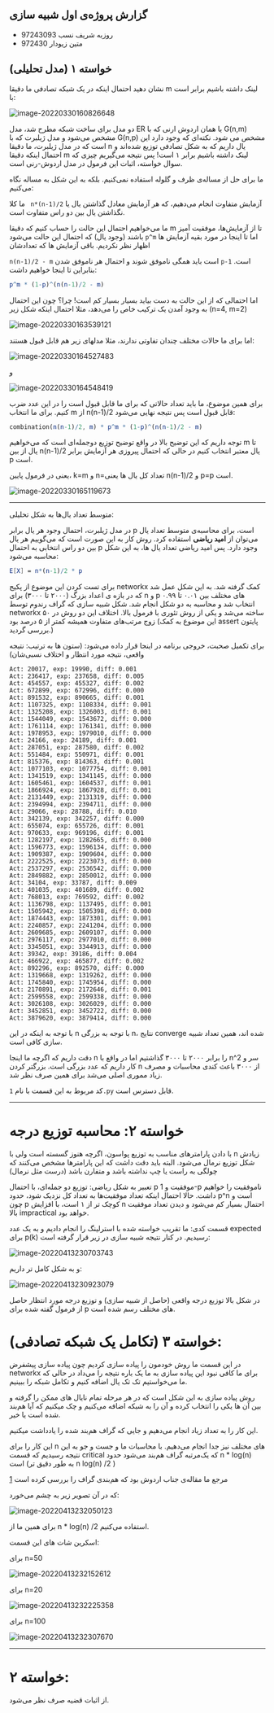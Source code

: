 ## گزارش پروژه‌ی اول شبیه سازی

+ روزبه شریف نسب 97243093
+ متین زیودار 972430



## خواسته ۱ (مدل تحلیلی)

نشان دهید احتمال اینکه در یک شبکه تصادفی ما دقیقا m لینک داشته باشیم برابر است با: 

![image-20220330160826648](report.assets/image-20220330160826648.png)



دو مدل برای ساخت شبکه مطرح شد، مدل ER یا همان اردوش ارنی که با G(n,m) مشخص می‌شود و مدل ژیلبرت که با  G(n,p) مشخص می شود. نکته‌ای که وجود دارد این است که در مدل ژیلبرت، ما دقیقا n یال داریم که به شکل تصادفی توزیع شده‌اند و احتمال اینکه دقیقا m لینک داشته باشیم برابر ۱ است! پس نتیجه می‌گیریم چیزی که سوال خواسته، اثبات این فرمول در مدل اردوش-رنی است.



ما برای حل از مساله‌ی ظرف و گلوله استفاده نمی‌کنیم. بلکه به این شکل به مساله نگاه می‌کنیم:

ما کلا ` n*(n-1)/2` آزمایش متفاوت انجام می‌دهیم، که هر آزمایش معادل گذاشتن یال یا نگذاشتن یال بین دو راس متفاوت است.

ما می‌خواهیم احتمال این حالت را حساب کنیم که دقیقا m تا از آزمایش‌ها، موفقیت آمیز باشند (وجود یال) که احتمال این حالت می‌شود `p^m` اما تا اینجا در مورد بقیه آزمایش ها اظهار نظر نکردیم. باقی آزمایش ها که تعدادشان

 `n(n-1)/2 - m` است باید همگی ناموفق شوند و احتمال هر ناموفق شدن `p-1` است. بنابراین تا اینجا خواهیم داشت:

``` mathematica
p^m * (1-p)^(n(n-1)/2 - m)
```



اما احتمالی که از این حالت به دست بیاید بسیار بسیار کم است! چرا؟ چون این احتمال به وجود آمدن یک ترکیب خاص را می‌دهد، مثلا احتمال اینکه شکل زیر (n=4, m=2)

![image-20220330163539121](report.assets/image-20220330163539121.png)

اما برای ما حالات مختلف چندان تفاوتی ندارند، مثلا مدلهای زیر هم قابل قبول هستند:

![image-20220330164527483](report.assets/image-20220330164527483.png)

و

![image-20220330164548419](report.assets/image-20220330164548419.png)



برای همین موضوع، ما باید تعداد حالاتی که برای ما قابل قبول است را در این عدد ضرب کنیم. برای ما انتخاب m از n(n-1)/2 قابل قبول است پس نتیجه نهایی می‌شود:

```mathematica
combination(n(n-1)/2, m) * p^m * (1-p)^(n(n-1)/2 - m)
```



توجه داریم که این توضیح بالا در واقع توضیح توزیع دوجمله‌ای است که می‌خواهیم m تا یال از بین n(n-1)/2 یال معتبر انتخاب کنیم در حالی که احتمال پیروزی هر آزمایش برابر p است.

یعنی در فرمول پایین، k=m و  n=تعداد کل یال ها یعنی n(n-1)/2 و p=p است.

![image-20220330165119673](report.assets/image-20220330165119673.png)

-------------

متوسط تعداد یال‌ها به شکل تحلیلی:

در مدل ژیلبرت، احتمال وجود هر یال برابر p است، برای محاسبه‌ی متوسط تعداد یال می‌توان از **امید ریاضی** استفاده کرد. روش کار به این صورت است که می‌گوییم هر یال بین دو راس انتخابی به احتمال p وجود دارد. پس امید ریاضی تعداد یال ها، به این شکل محاسبه می‌شود:

```mathematica
E[X] = n*(n-1)/2 * p
```



برای تست کردن این موضوع از پکیج networkx کمک گرفته شد. به این شکل عمل شد که در بازه ی اعداد بزرگ (۲۰۰۰ تا ۳۰۰۰) برای n و p های مختلف بین ۰.۰۱ تا ۰.۹۹ انتخاب شد و محاسبه به دو شکل انجام شد. شکل شبیه سازی که گراف رندوم توسط networkx ساخته می‌شد و یکی از روش تئوری با فرمول بالا. اختلاف این دو روش در ۵۰ زوج مرتب‌های متفاوت همیشه کمتر از ۵ درصد بود (این موضوع به کمک assert پایتون بررسی گردید.)

برای تکمیل صحبت، خروجی برنامه در اینجا قرار داده می‌شود: (ستون ها به ترتیب: نتیجه واقعی، نتیجه مورد انتظار و اختلاف نسبی‌شان)

```
Act: 20017, exp: 19990, diff: 0.001
Act: 236417, exp: 237658, diff: 0.005
Act: 454557, exp: 455327, diff: 0.002
Act: 672899, exp: 672996, diff: 0.000
Act: 891532, exp: 890665, diff: 0.001
Act: 1107325, exp: 1108334, diff: 0.001
Act: 1325208, exp: 1326003, diff: 0.001
Act: 1544049, exp: 1543672, diff: 0.000
Act: 1761114, exp: 1761341, diff: 0.000
Act: 1978953, exp: 1979010, diff: 0.000
Act: 24166, exp: 24189, diff: 0.001
Act: 287051, exp: 287580, diff: 0.002
Act: 551484, exp: 550971, diff: 0.001
Act: 815376, exp: 814363, diff: 0.001
Act: 1077103, exp: 1077754, diff: 0.001
Act: 1341519, exp: 1341145, diff: 0.000
Act: 1605461, exp: 1604537, diff: 0.001
Act: 1866924, exp: 1867928, diff: 0.001
Act: 2131449, exp: 2131319, diff: 0.000
Act: 2394994, exp: 2394711, diff: 0.000
Act: 29066, exp: 28788, diff: 0.010
Act: 342139, exp: 342257, diff: 0.000
Act: 655074, exp: 655726, diff: 0.001
Act: 970633, exp: 969196, diff: 0.001
Act: 1282197, exp: 1282665, diff: 0.000
Act: 1596773, exp: 1596134, diff: 0.000
Act: 1909387, exp: 1909604, diff: 0.000
Act: 2222525, exp: 2223073, diff: 0.000
Act: 2537297, exp: 2536542, diff: 0.000
Act: 2849882, exp: 2850012, diff: 0.000
Act: 34104, exp: 33787, diff: 0.009
Act: 401035, exp: 401689, diff: 0.002
Act: 768013, exp: 769592, diff: 0.002
Act: 1136798, exp: 1137495, diff: 0.001
Act: 1505942, exp: 1505398, diff: 0.000
Act: 1874443, exp: 1873301, diff: 0.001
Act: 2240857, exp: 2241204, diff: 0.000
Act: 2609685, exp: 2609107, diff: 0.000
Act: 2976117, exp: 2977010, diff: 0.000
Act: 3345051, exp: 3344913, diff: 0.000
Act: 39342, exp: 39186, diff: 0.004
Act: 466922, exp: 465877, diff: 0.002
Act: 892296, exp: 892570, diff: 0.000
Act: 1319668, exp: 1319262, diff: 0.000
Act: 1745840, exp: 1745954, diff: 0.000
Act: 2170891, exp: 2172646, diff: 0.001
Act: 2599558, exp: 2599338, diff: 0.000
Act: 3026108, exp: 3026029, diff: 0.000
Act: 3452851, exp: 3452722, diff: 0.000
Act: 3879620, exp: 3879414, diff: 0.000
```



با توجه به اینکه در این n با توجه به بزرگی n، نتایج converge شده اند، همین تعداد شبیه سازی کافی است.

دقت داریم که اگرچه ما اینجا n را برابر ۲۰۰۰ تا ۳۰۰۰ گذاشتیم اما در واقع با n^2 سر و کار داریم که عدد بزرگی است. بزرگتر کردن n از ۳۰۰۰ باعث کندی محاسبات و مصرف زیاد مموری اصلی می‌شد برای همین صرف نظر شد.



کد مربوط به این قسمت با نام `1.py` قابل دسترس است.

---------------

# خواسته ۲: محاسبه توزیع درجه

با دادن پارامترهای مناسب به توزیع پواسون، اگرچه هنوز گسسته است ولی با n زیادش شکل توزیع نرمال می‌شود. البته باید دقت داشت که این پارامترها مشخص می‌کنند که چولگی به راست یا چپ نداشته باشد و متفارن باشد (درست مثل نرمال)

تعبیر به شکل ریاضی: توزیع دو جمله‌ای، با احتمال p موفقیت و 1-p ناموفقیت را خواهیم داشت. حالا احتمال اینکه تعداد موفقیت‌ها به تعداد کل نزدیک شود، حدود p^n است و چون p کوچک تر از ۱ است، با افزایش n احتمال بسیار کم می‌شود و دیدن تعداد موفقیت بالا impractical خواهد بود.



قسمت کدی: ما تقریب خواسته شده با استرلینگ را انجام دادیم و به یک عدد expected برای p(k) رسیدیم. در کنار نتیجه شبیه سازی در زیر قرار گرفته است:

![image-20220413230703743](report.assets/image-20220413230703743.png)

و به شکل کامل تر داریم:

![image-20220413230923079](report.assets/image-20220413230923079.png)

در شکل بالا توزیع درجه واقعی (حاصل از شبیه سازی) و توزیع درجه مورد انتظار حاصل از فرمول گفته شده برای p های مختلف رسم شده است.





# خواسته ۳ (تکامل یک شبکه تصادفی):

در این قسمت ما روش خودمون را پیاده سازی کردیم چون پیاده سازی پیشفرض networkx برای ما کافی نبود این پیاده سازی به ما یک باره نتیجه را می‌داد در حالی که ما می‌خواستیم تک تک یال اضافه کنیم و تکامل شبکه را ببینیم.

روش پیاده سازی به این شکل است که در هر مرحله تمام نایال های ممکن را گرفته و بین آن ها یکی را انتخاب کرده و آن را به شبکه اضافه می‌کنیم و چک میکنیم که آیا هم‌بند شده است یا خیر.

این کار را به تعداد زیاد انجام می‌دهیم و جایی که گراف هم‌بند شده را یادداشت میکنیم.

این کار را برای n های مختلف نیز جدا انجام می‌دهیم. با محاسبات ما و جست و جو به این نتیجه رسیدیم که قسمت critical که یک‌مرتبه گراف هم‌بند می‌شود حدود n * log(n) است (به طور دقیق تر n log(n) /2 )



مرجع ما مقاله‌ی جناب اردوش بود که هم‌بندی گراف را بررسی کرده است [1]

که در آن تصویر زیر به چشم می‌خورد:

![image-20220413232050123](report.assets/image-20220413232050123.png)

برای همین ما از n * log(n) /2 استفاده می‌کنیم.

[1]: http://snap.stanford.edu/class/cs224w-readings/erdos60random.pdf	"مقاله‌ی جناب اردوش"



اسکرین شات های این قسمت:



برای n=50

![image-20220413232152612](report.assets/image-20220413232152612.png)



برای n=20

![image-20220413232225358](image-20220413232225358.png)



برای n=100

![image-20220413232307670](report.assets/image-20220413232307670.png)

----------



# خواسته ۲:

از اثبات قضیه صرف نظر می‌شود.

